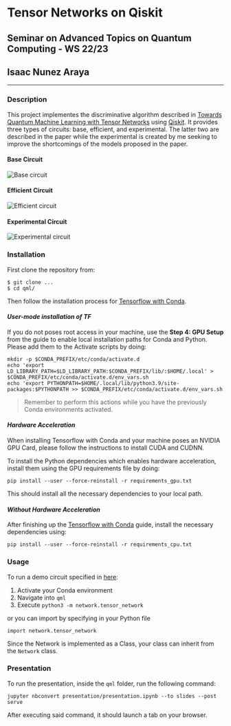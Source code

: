 # Tensor Networks on Qiskit
## Seminar on Advanced Topics on Quantum Computing - WS 22/23
## Isaac Nunez Araya
---
### **Description**
This project implementes the discriminative algorithm described in [Towards Quantum Machine Learning with Tensor Networks](https://arxiv.org/pdf/1803.11537.pdf) using [Qiskit](https://qiskit.org/). It provides three types of circuits: base, efficient, and experimental. The latter two are described in the paper while the experimental is created by me seeking to improve the shortcomings of the models proposed in the paper.

#### **Base Circuit**

![Base circuit](circuits/circuit_normal_8x8.png)

#### **Efficient Circuit**

![Efficient circuit](circuits/circuit_efficient_8x8.png)

#### **Experimental Circuit**

![Experimental circuit](circuits/circuit_experimental_8x8.png)

### **Installation**

First clone the repository from:

```
$ git clone ...
$ cd qml/
```

Then follow the installation process for [Tensorflow with Conda](https://www.tensorflow.org/install/pip).

#### _User-mode installation of TF_
If you do not poses root access in your machine, use the **Step 4: GPU Setup** from the guide to enable local installation paths for Conda and Python. Please add them to the Activate scripts by doing:
```
mkdir -p $CONDA_PREFIX/etc/conda/activate.d
echo 'export LD_LIBRARY_PATH=$LD_LIBRARY_PATH:$CONDA_PREFIX/lib/:$HOME/.local' > $CONDA_PREFIX/etc/conda/activate.d/env_vars.sh
echo 'export PYTHONPATH=$HOME/.local/lib/python3.9/site-packages:$PYTHONPATH >> $CONDA_PREFIX/etc/conda/activate.d/env_vars.sh
```

> Remember to perform this actions while you have the previously Conda environments activated.

#### _Hardware Acceleration_
When installing Tensorflow with Conda and your machine poses an NVIDIA GPU Card, please follow the instructions to install CUDA and CUDNN.

To install the Python dependencies which enables hardware acceleration, install them using the GPU requirements file by doing:

```
pip install --user --force-reinstall -r requirements_gpu.txt
```

This should install all the necessary dependencies to your local path.

#### _Without Hardware Acceleration_
After finishing up the [Tensorflow with Conda](https://www.tensorflow.org/install/pip) guide, install the necessary dependencies using:
```
pip install --user --force-reinstall -r requirements_cpu.txt
```

### **Usage**
To run a demo circuit specified in [here](network/tensor_network.py#L427):

1. Activate your Conda environment
2. Navigate into `qml`
3. Execute `python3 -m network.tensor_network` 

or you can import by specifying in your Python file 

`import network.tensor_network`

Since the Network is implemented as a Class, your class can inherit from the `Network` class.

### **Presentation**
To run the presentation, inside the `qml` folder, run the following command:

```
jupyter nbconvert presentation/presentation.ipynb --to slides --post serve
```

After executing said command, it should launch a tab on your browser.